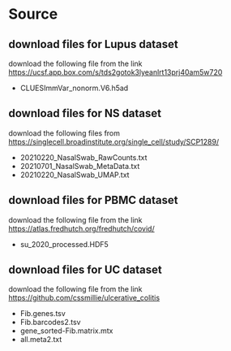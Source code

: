 # Source

## download files for Lupus dataset

download the following file from the link https://ucsf.app.box.com/s/tds2gotok3lyeanlrt13prj40am5w720
- CLUESImmVar_nonorm.V6.h5ad


## download files for NS dataset
download the following files from https://singlecell.broadinstitute.org/single_cell/study/SCP1289/
- 20210220_NasalSwab_RawCounts.txt
- 20210701_NasalSwab_MetaData.txt
- 20210220_NasalSwab_UMAP.txt


## download files for PBMC dataset
download the following file from the link https://atlas.fredhutch.org/fredhutch/covid/
- su_2020_processed.HDF5

## download files for UC dataset
download the following file from the link https://github.com/cssmillie/ulcerative_colitis
- Fib.genes.tsv
- Fib.barcodes2.tsv
- gene_sorted-Fib.matrix.mtx
- all.meta2.txt